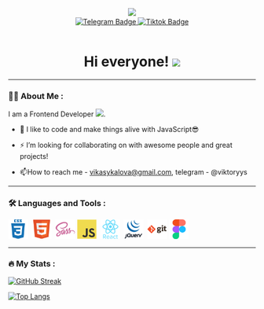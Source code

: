 <div id="header" align="center">
  <img src="https://media.giphy.com/media/Ut7zeRXCmxc0td7N68/giphy.gif" width="20%"/>
</div>

<div id="badges" align="center">
  <a href="https://teleg.run/viktoryys">
    <img src="https://img.shields.io/badge/Telegram-blue?logo=telegram&logoColor=blue&style=for-the-badge" alt="Telegram Badge"/>
  </a>
  <a href="https://www.tiktok.com/@webdesignvik">
    <img src="https://img.shields.io/badge/Tiktok-white?logo=tiktok&logoColor=black&style=for-the-badge" alt="Tiktok Badge"/>
  </a>
  <div align="center"><img src="https://komarev.com/ghpvc/?username=vikasykalova&style=flat-square&color=F03E3D" alt=""/></div>

<h1>
  Hi everyone!
  <img src="https://media.giphy.com/media/Q73tw53AU8VM83ao9B/giphy.gif" width="30px"/>
</h1>
</div>

---

### :woman_technologist: About Me :

I am a Frontend Developer <img src="https://media.giphy.com/media/WUlplcMpOCEmTGBtBW/giphy.gif" width="30">.

- :seedling: I like to code and make things alive with JavaScript😎

- :zap: I’m looking for collaborating on with awesome people and great projects!

- :mailbox:How to reach me - vikasykalova@gmail.com, telegram - @viktoryys

---

### :hammer_and_wrench: Languages and Tools :

<div>
  <img src="https://github.com/devicons/devicon/blob/master/icons/css3/css3-plain-wordmark.svg"  title="CSS3" alt="CSS" width="40" height="40"/>&nbsp;
  <img src="https://github.com/devicons/devicon/blob/master/icons/html5/html5-original.svg" title="HTML5" alt="HTML" width="40" height="40"/>&nbsp;
  <img src="https://github.com/devicons/devicon/blob/master/icons/sass/sass-original.svg" title="SASS" **alt="SASS" width="40" height="40"/>
  <img src="https://github.com/devicons/devicon/blob/master/icons/javascript/javascript-original.svg" title="JavaScript" alt="JavaScript" width="40" height="40"/>&nbsp;
  <img src="https://github.com/devicons/devicon/blob/master/icons/react/react-original-wordmark.svg" title="React" alt="React" width="40" height="40"/>&nbsp;
  <img src="https://github.com/devicons/devicon/blob/master/icons/jquery/jquery-original-wordmark.svg" title="JQuery" alt="JQuery" width="40" height="40"/>&nbsp;
  <img src="https://github.com/devicons/devicon/blob/master/icons/git/git-original-wordmark.svg" title="Git" **alt="Git" width="40" height="40"/>
  <img src="https://github.com/devicons/devicon/blob/master/icons/figma/figma-original.svg" title="Figma" **alt="Figma" width="40" height="40"/>
</div>

---

### :fire: My Stats :

[![GitHub Streak](http://github-readme-streak-stats.herokuapp.com?user=vikasykalova&theme=github-dark-blue&date_format=M%20j%5B%2C%20Y%5D)](https://git.io/streak-stats)

[![Top Langs](https://github-readme-stats.vercel.app/api/top-langs/?username=vikasykalova&layout=compact&theme=github_dark)](https://github.com/anuraghazra/github-readme-stats)


<!---
vikasykalova/vikasykalova is a ✨ special ✨ repository because its `README.md` (this file) appears on your GitHub profile.
You can click the Preview link to take a look at your changes.
--->
